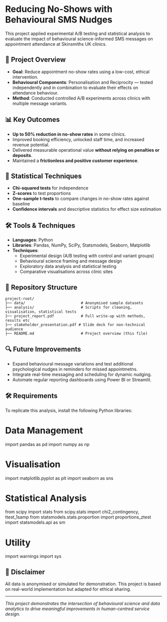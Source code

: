 # Reducing No-Shows with Behavioural SMS Nudges

This project applied experimental A/B testing and statistical analysis to evaluate the impact of behavioural science-informed SMS messages on appointment attendance at Skinsmiths UK clinics.

## 🧠 Project Overview

- **Goal**: Reduce appointment no-show rates using a low-cost, ethical intervention.
- **Behavioural Components**: Personalisation and Reciprocity — tested independently and in combination to evaluate their effects on attendance behaviour.
- **Method**: Conducted controlled A/B experiments across clinics with multiple message variants.

## 📊 Key Outcomes

- **Up to 50% reduction in no-show rates** in some clinics.
- Improved booking efficiency, unlocked staff time, and increased revenue potential.
- Delivered measurable operational value **without relying on penalties or deposits**.
- Maintained a **frictionless and positive customer experience**.

## 🧪 Statistical Techniques

- **Chi-squared tests** for independence
- **Z-scores** to test proportions
- **One-sample t-tests** to compare changes in no-show rates against baseline
- **Confidence intervals** and descriptive statistics for effect size estimation

## 🛠️ Tools & Techniques

- **Languages**: Python
- **Libraries**: Pandas, NumPy, SciPy, Statsmodels, Seaborn, Matplotlib
- **Techniques**:
  - Experimental design (A/B testing with control and variant groups)
  - Behavioural science framing and message design
  - Exploratory data analysis and statistical testing
  - Comparative visualisations across clinic sites

## 📁 Repository Structure

```
project-root/
├── data/                         # Anonymised sample datasets
├── analysis/                     # Scripts for cleaning, visualisation, statistical tests
├── project_report.pdf            # Full write-up with methods, results etc
├── stakeholder_presentation.pdf # Slide deck for non-technical audience
├── README.md                     # Project overview (this file)
```

## 🔍 Future Improvements

- Expand behavioural message variations and test additional psychological nudges in reminders for missed appointmetns.
- Integrate real-time messaging and scheduling for dynamic nudging.
- Automate regular reporting dashboards using Power BI or Streamlit.

## 🛠️ Requirements

To replicate this analysis, install the following Python libraries:
# Data Management
import pandas as pd
import numpy as np

# Visualisation
import matplotlib.pyplot as plt
import seaborn as sns

# Statistical Analysis
from scipy import stats
from scipy.stats import chi2_contingency, ttest_1samp
from statsmodels.stats.proportion import proportions_ztest
import statsmodels.api as sm

# Utility
import warnings
import sys

## 📎 Disclaimer

All data is anonymised or simulated for demonstration. This project is based on real-world implementation but adapted for ethical sharing.

---

*This project demonstrates the intersection of behavioural science and data analytics to drive meaningful improvements in human-centred service design.*
